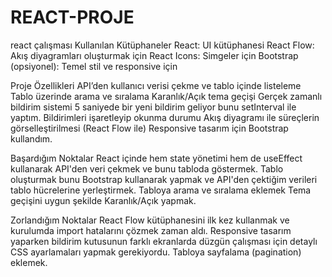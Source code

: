 # REACT-PROJE
 react çalışması
  Kullanılan Kütüphaneler
  React: UI kütüphanesi
  React Flow: Akış diyagramları oluşturmak için
  React Icons: Simgeler için
  Bootstrap (opsiyonel): Temel stil ve responsive için
  
  Proje Özellikleri
  API’den kullanıcı verisi çekme ve tablo içinde listeleme
  Tablo üzerinde arama ve sıralama
  Karanlık/Açık tema geçişi
  Gerçek zamanlı bildirim sistemi 5 saniyede bir yeni bildirim geliyor bunu setInterval ile yaptım.
  Bildirimleri işaretleyip okunma durumu
  Akış diyagramı ile süreçlerin görselleştirilmesi (React Flow ile)
  Responsive tasarım için Bootstrap kullandım.

  Başardığım Noktalar
  React içinde hem state yönetimi hem de useEffect kullanarak API'den veri çekmek ve bunu tabloda göstermek.
  Tablo oluşturmak bunu Bootstrap kullanarak yapmak ve API'den çektiğim verileri tablo hücrelerine yerleştirmek.
  Tabloya arama ve sıralama eklemek
  Tema geçişini uygun şekilde  Karanlık/Açık yapmak.
  
  Zorlandığım Noktalar
  React Flow kütüphanesini ilk kez kullanmak ve kurulumda import hatalarını çözmek zaman aldı.
  Responsive tasarım yaparken bildirim kutusunun farklı ekranlarda düzgün çalışması için detaylı CSS ayarlamaları yapmak gerekiyordu.
  Tabloya sayfalama (pagination) eklemek.